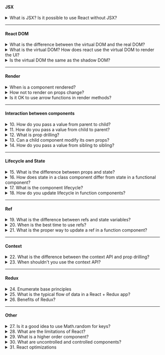 #### JSX

<details>
<summary>What is JSX? Is it possible to use React without JSX?</summary>

- Что такое JSX?

JSX - `(JavaScript XML)` - расширения языка JS, который позволяет разработчику объединить (использовать синтаскис) JavaScript-кода  и HTML/XML в один файл. По сути, JSX - это синтаксический сахар React.createElement. Берет наш код, который в jsx и компилирует его в функцию React.createElement.

- Можно ли использовать реакт без JSX?

Да, можно, нам просто нужно вместо компилятора уже самим писать return React.createElement.

```
function Greeting(props) {
  return React.createElement('div', null, 'Hello, ' + props.name + '!');
}
```

</details>

---

#### React DOM


<details>
<summary> What is the difference between the virtual DOM and the real DOM?</summary>

Дом представляет собой древовидную структуру, в которой каждый узел представляет собой часть документа - элемент, его атрибут или текст. Если мы используем используем ванильный JS, то мы можем получить к каждому элементу и изменить его напрямую. После того как мы меняем его, то браузер перерисовывает полностью весь наш дом, что приводит к уменьшению производительностью.

</details>


<details>
<summary> What is the virtual DOM? How does react use the virtual DOM to render the UI?</summary>

Virtual-dom - это облегченная (легковесная) копия реального дома, которая представляет собой дерево объектов. Когда состояние компонента изменяется, то реакт обновляет виртуальный DOM, а после обновления виртуальный дом текущей версии сравнивается с предыдущим домом, находить изменения и вносит их уже в настоящий дом. 

</details>


<details>
<summary> Is the virtual DOM the same as the shadow DOM?</summary>

Это разные понятие, однако в чем они схожи так в том, что они помогают решить проблемы с производительностью. Виртуальный дом создает копиью всего объекта дома, а теневой дом создает только небольшую часть. Теневой дом - концепция браузера и она необходима когда мы хотим какой-то элемент полностью изолировать, чтобы к нему даже не применялись глобальные стили.

</details>

---

#### Render

<details>
<summary> When is a component rendered?</summary>

- Когда меняется его состояния;
- Когда обновляется данные, которые приходят через пропсы;
- Когда при первом монтирование компонента, также происходит рендеринг, чтобы отобразить свое начальное положение

Грубо говоря когда он создается и когда он обновляется


</details>


<details>
<summary> How not to render on props change?</summary>

</details>


<details>
<summary> Is it OK to use arrow functions in render methods?</summary>

</details>

---

#### Interaction between components

<details>
<summary>10. How do you pass a value from parent to child?</summary>

</details>

<details>
<summary>11. How do you pass a value from child to parent?</summary>

</details>

<details>
<summary>12. What is prop drilling?</summary>

</details>

<details>
<summary>13. Can a child component modify its own props?</summary>

</details>

<details>
<summary>14. How do you pass a value from sibling to sibling?</summary>

</details>

---

#### Lifecycle and State

<details>
<summary>15. What is the difference between props and state? </summary>

</details>

<details>
<summary>16. How does state in a class component differ from state in a functional component? </summary>

</details>

<details>
<summary>17. What is the component lifecycle?  </summary>

</details>

<details>
<summary>18. How do you update lifecycle in function components? </summary>

</details>

---

#### Ref

<details>
<summary>19.  What is the difference between refs and state variables? </summary>

</details>

<details>
<summary>20. When is the best time to use refs?  </summary>

</details>


<details>
<summary>21. What is the proper way to update a ref in a function component?  </summary>

</details>

---

#### Context

<details>
<summary>22. What is the difference between the context API and prop drilling?</summary>

</details>

<details>
<summary>23. When shouldn't you use the context API?</summary>

</details>

---

#### Redux

<details>
<summary>24. Enumerate base principles </summary>

</details>

<details>
<summary>25. What is the typical flow of data in a React + Redux app? </summary>

</details>

<details>
<summary>26. Benefits of Redux? </summary>

</details>

---

#### Other 

<details>
<summary>27. Is it a good idea to use Math.random for keys? </summary>

</details>

<details>
<summary>28.  What are the limitations of React? </summary>

</details>

<details>
<summary>29. What is a higher order component? </summary>

</details>


<details>
<summary>30. What are uncontrolled and controlled components?  </summary>

</details>

<details>
<summary>31. React optimizations </summary>

</details>

